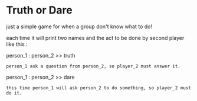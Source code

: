 # Truth or Dare
just a simple game for when a group don't know what to do!

each time it will print two names and the act to be done by second player like this :

person_1  :  person_2  >>  truth

    person_1 ask a question from person_2, so player_2 must answer it.
    
person_1  :  person_2  >>  dare

    this time person_1 will ask person_2 to do something, so player_2 must do it.
